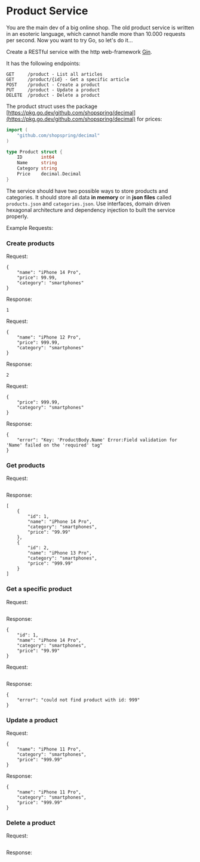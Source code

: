 # Product Service

You are the main dev of a big online shop.
The old product service is written in an esoteric language, which cannot handle more than 10.000 requests per second.
Now you want to try Go, so let's do it...

Create a RESTful service with the http web-framework [Gin](https://github.com/gin-gonic/gin).

It has the following endpoints:

```
GET     /product - List all articles
GET     /product/{id} - Get a specific article
POST    /product - Create a product
PUT     /product - Update a product
DELETE  /product - Delete a product
```

The product struct uses the package [https://pkg.go.dev/github.com/shopspring/decimal](https://pkg.go.dev/github.com/shopspring/decimal) for prices:

```go linenums="1" title="core/domain/product.go"
import (
	"github.com/shopspring/decimal"
)

type Product struct {
	ID       int64
	Name     string
	Category string
	Price    decimal.Decimal
}
```

The service should have two possible ways to store products and categories.
It should store all data **in memory** or in **json files** called `products.json` and `categories.json`.
Use interfaces, domain driven hexagonal architecture and dependency injection to built the service properly.

Example Requests:

### Create products

Request:

```title="POST /products"
{
    "name": "iPhone 14 Pro",
    "price": 99.99,
    "category": "smartphones"
}
```

Response:

```title="POST /products: 200"
1
```

Request:

```title="POST /products"
{
    "name": "iPhone 12 Pro",
    "price": 999.99,
    "category": "smartphones"
}
```

Response:

```title="POST /products: 200"
2
```

Request:

```title="POST /products"
{
    "price": 999.99,
    "category": "smartphones"
}
```

Response:

```title="POST /products: 400"
{
    "error": "Key: 'ProductBody.Name' Error:Field validation for 'Name' failed on the 'required' tag"
}
```

### Get products

Request:
```title="GET /products"
```

Response:
```title="GET /products: 200"
[
    {
        "id": 1,
        "name": "iPhone 14 Pro",
        "category": "smartphones",
        "price": "99.99"
    },
    {
        "id": 2,
        "name": "iPhone 13 Pro",
        "category": "smartphones",
        "price": "999.99"
    }
]
```

### Get a specific product

Request:
```title="GET /products/1"
```

Response:
```title="GET /products/1: 200"
{
    "id": 1,
    "name": "iPhone 14 Pro",
    "category": "smartphones",
    "price": "99.99"
}
```

Request:
```title="GET /products/999"
```

Response:
```title="GET /products/999: 404"
{
    "error": "could not find product with id: 999"
}
```

### Update a product

Request:
```title="PUT /products/1"
{
    "name": "iPhone 11 Pro",
    "category": "smartphones",
    "price": "999.99"
}
```

Response:
```title="PUT /products/1: 200"
{
    "name": "iPhone 11 Pro",
    "category": "smartphones",
    "price": "999.99"
}
```

### Delete a product

Request:
```title="DELETE /products/1"
```

Response:
```title="DELETE /products/1: 204"
```



